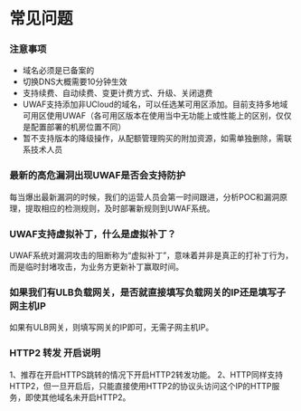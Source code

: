 # 常见问题
### 注意事项
  - 域名必须是已备案的
  - 切换DNS大概需要10分钟生效
  - 支持续费、自动续费、变更计费方式、升级、关闭退费
  - UWAF支持添加非UCloud的域名，可以任选某可用区添加。目前支持多地域可用区使用UWAF（各可用区版本在使用当中无功能上或性能上的区别，仅仅是配置部署的机房位置不同）
  - 暂不支持版本的降级操作，从配额管理购买的附加资源，如需单独删除，需联系技术人员

### 最新的高危漏洞出现UWAF是否会支持防护
每当爆出最新漏洞的时候，我们的运营人员会第一时间跟进，分析POC和漏洞原理，提取相应的检测规则，及时部署新规则到UWAF系统。

### UWAF支持虚拟补丁，什么是虚拟补丁？
UWAF系统对漏洞攻击的阻断称为“虚拟补丁”，意味着并非是真正的打补丁行为，而是临时封堵攻击，为业务方更新补丁赢取时间。

### 如果我们有ULB负载网关，是否就直接填写负载网关的IP还是填写子网主机IP
如果有ULB网关，则填写网关的IP即可，无需子网主机IP。

### HTTP2 转发 开启说明
1、推荐在开启HTTPS跳转的情况下开启HTTP2转发功能。
2、HTTP同样支持HTTP2，但一旦开启后，只能直接使用HTTP2的协议头访问这个IP的HTTP服务，即使其他域名未开启HTTP2。
